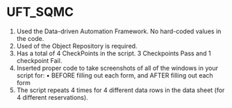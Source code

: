 # UFT_SQMC
1. Used the Data-driven Automation Framework. No hard-coded values in the code.
2. Used of the Object Repository is required.
3. Has a total of 4 CheckPoints in the script. 3 Checkpoints Pass and 1 checkpoint Fail. 
4. Inserted proper code to take screenshots of all of the windows in your script for:
   • BEFORE filling out each form, and AFTER filling out each form
5. The script repeats 4 times for 4 different data rows in the data sheet (for 4 different
reservations).

